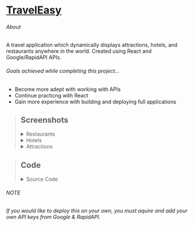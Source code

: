 # [TravelEasy](https://traveleasyapp.netlify.app/)
###### About
A travel application which dynamically displays attractions, hotels, and restaurants anywhere in the world. Created using React and Google/RapidAPI APIs.

###### Goals achieved while completing this project...
- Become more adept with working with APIs
- Continue practicng with React
- Gain more experience with building and deploying full applications


>## Screenshots
><details>
><summary>Restaurants</summary>
>  
>  ![Restaurants](https://user-images.githubusercontent.com/93504569/210180313-af926ce9-a34f-4eb9-970b-ba9dcb504bcc.png)
></details>
><details>
><summary>Hotels</summary>
>  
>  ![Hotels](https://user-images.githubusercontent.com/93504569/210180330-cc05270c-0820-4f16-b48a-87a8bc2fa6ee.png)
></details>
><details>
><summary>Attractions</summary>
>  
>  ![Attractions](https://user-images.githubusercontent.com/93504569/210180333-ee2aef68-b320-4950-a476-76015b5449b5.png)
></details>

>## Code
><details>
><summary>Source Code</summary>
>  
>  - [App.js](src/App.js)
>  - [The API's 'index.js'](src/api/index.js)
>  - [Header.jsx](src/components/Header/Header.jsx)
>  - [List.jsx](src/components/List/List.jsx)
>  - [Map.jsx](src/components/Map/Map.jsx)
>  - [PlaceDetails.jsx](src/components/PlaceDetails/PlaceDetails.jsx)
>
>  [View All Code](TravelEasy) 
></details>

###### NOTE
###### If you would like to deploy this on your own, you must aquire and add your own API keys from Google & RapidAPI.
